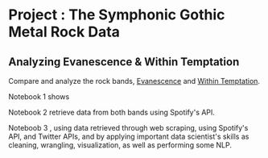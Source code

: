 # Project : The Symphonic Gothic Metal Rock Data 
## Analyzing Evanescence & Within Temptation

Compare and analyze the rock bands, [Evanescence](https://en.wikipedia.org/wiki/Evanescence) and [Within Temptation](https://en.wikipedia.org/wiki/Within_Temptation).

Notebook 1 shows 

Notebook 2 retrieve data from both bands using Spotify's API. 

Noteboob 3 
, using data retrieved through web scraping, using Spotify's API,  and Twitter APIs, and by applying important data scientist's skills as cleaning, wrangling, visualization, as well as performing some NLP.
